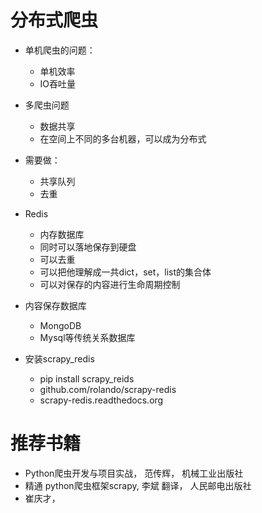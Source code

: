 # 分布式爬虫
- 单机爬虫的问题：
    - 单机效率
    - IO吞吐量
- 多爬虫问题
    - 数据共享
    - 在空间上不同的多台机器，可以成为分布式
- 需要做：
    - 共享队列
    - 去重
- Redis
    - 内存数据库
    - 同时可以落地保存到硬盘
    - 可以去重
    - 可以把他理解成一共dict，set，list的集合体  
    - 可以对保存的内容进行生命周期控制 
    
- 内容保存数据库
    - MongoDB
    - Mysql等传统关系数据库
  
- 安装scrapy_redis
    - pip install scrapy_reids
    - github.com/rolando/scrapy-redis
    - scrapy-redis.readthedocs.org
    
# 推荐书籍
- Python爬虫开发与项目实战， 范传辉， 机械工业出版社
- 精通 python爬虫框架scrapy, 李斌 翻译， 人民邮电出版社
- 崔庆才，